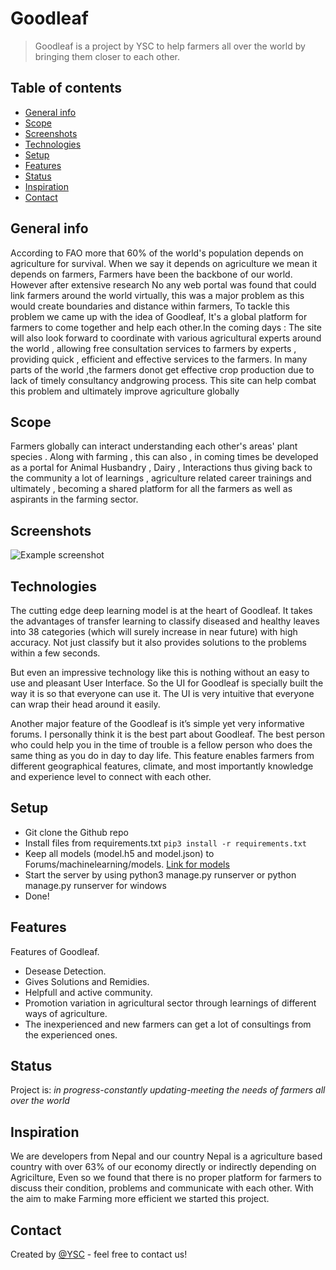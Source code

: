 # Goodleaf
> Goodleaf is a project by YSC to help farmers all over the world by bringing them closer to each other. 

## Table of contents
* [General info](#general-info)
* [Scope](#scope)
* [Screenshots](#screenshots)
* [Technologies](#technologies)
* [Setup](#setup)
* [Features](#features)
* [Status](#status)
* [Inspiration](#inspiration)
* [Contact](#contact)

## General info
According to FAO more that 60% of the world's population depends on agriculture for survival. When we say it depends on agriculture we mean it depends on farmers, Farmers have been the backbone of our world. However after extensive research No any web portal was found that could link farmers around the world virtually, this was a major problem as this would create boundaries and distance within farmers, To tackle this problem we came up with the idea of Goodleaf, It's a global platform for farmers to come together and help each other.In the coming days : The site will also look forward to coordinate with various agricultural experts around the world , allowing free consultation services to farmers by experts , providing quick , efficient and effective services to the farmers. In many parts of the world ,the farmers donot get effective crop production due to lack of timely consultancy andgrowing process. This site can help combat this problem and ultimately improve agriculture globally

## Scope
Farmers globally can interact understanding each other's areas' plant species . 
Along with farming , this can also , in coming times be developed as a portal for Animal Husbandry , Dairy , Interactions  thus giving back to the community a lot of learnings , agriculture related career trainings and ultimately , becoming a shared platform for all the farmers as well as aspirants in the farming sector.

## Screenshots
![Example screenshot](./img/screenshot.png)

## Technologies
The cutting edge deep learning model is at the heart of Goodleaf. It takes the advantages of transfer learning to classify diseased and healthy leaves into 38 categories (which will surely increase in near future) with high accuracy. Not just classify but it also provides solutions to the problems within a few seconds. 

But even an impressive technology like this is nothing without an easy to use and pleasant  User Interface. So the UI for Goodleaf is specially built the way it is so that everyone can use it. The UI is very intuitive that everyone can wrap their head around it easily. 

Another major feature of the Goodleaf is it’s simple yet very informative forums. I personally think it is the best part about Goodleaf. The best person who could help you in the time of trouble is a fellow person who does the same thing as you do in day to day life. This feature enables farmers from different geographical features, climate, and most importantly knowledge and experience level to connect with each other.

## Setup
* Git clone the Github repo
* Install files from requirements.txt
`pip3 install -r requirements.txt`
* Keep all models (model.h5 and model.json) to Forums/machinelearning/models. [Link for models](https://drive.google.com/drive/folders/1qeDUhN-yaSNZ4Ii-N0SDDHfGQE5KrBH5?usp=sharing)
* Start the server by using python3 manage.py runserver or python manage.py runserver for windows
* Done!

## Features
Features of Goodleaf.
* Desease Detection.
* Gives Solutions and Remidies.
* Helpfull and active community.
* Promotion variation in agricultural sector through learnings of different ways of agriculture.
* The inexperienced and new farmers can get  a lot of consultings from the experienced ones.

## Status
Project is: _in progress-constantly updating-meeting the needs of farmers all over the world_

## Inspiration
We are developers from Nepal and our country Nepal is a agriculture based country with over 63% of our economy directly or indirectly depending on Agricilture, Even so we found that there is no proper platform for farmers to discuss their condition, problems and communicate with each other. With the aim to make Farming more efficient we started this project.

## Contact
Created by [@YSC](https://www.ysc-nepal.org/contact) - feel free to contact us!
